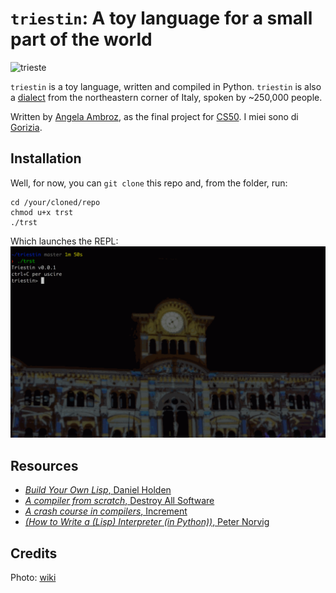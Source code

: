 # `triestin`: A toy language for a small part of the world

![trieste](https://upload.wikimedia.org/wikipedia/commons/thumb/6/6a/Frontemare_di_Trieste.jpg/640px-Frontemare_di_Trieste.jpg)

`triestin` is a toy language, written and compiled in Python. `triestin` is also a [dialect](https://en.wikipedia.org/wiki/Triestine_dialect) from the northeastern corner of Italy, spoken by ~250,000 people.

Written by [Angela Ambroz](https://www.angelaambroz.com/blog/), as the final project for [CS50](https://cs50.harvard.edu/). I miei sono di [Gorizia](https://en.wikipedia.org/wiki/Gorizia).

## Installation

Well, for now, you can 	`git clone` this repo and, from the folder, run:

```{python}
cd /your/cloned/repo
chmod u+x trst
./trst
```

Which launches the REPL:
![REPL gif](trst.gif)

## Resources
- [_Build Your Own Lisp_, Daniel Holden](http://www.buildyourownlisp.com/contents)
- [_A compiler from scratch_, Destroy All Software](https://www.destroyallsoftware.com/screencasts/catalog/a-compiler-from-scratch)
- [_A crash course in compilers_, Increment](https://increment.com/programming-languages/crash-course-in-compilers/)
- [_(How to Write a (Lisp) Interpreter (in Python))_, Peter Norvig](http://norvig.com/lispy.html)

## Credits
Photo: [wiki](https://commons.wikimedia.org/wiki/File:Frontemare_di_Trieste.jpg)
